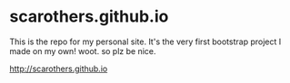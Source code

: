 scarothers.github.io
====================

This is the repo for my personal site. It's the very first bootstrap project I made on my own! woot. so plz be nice. 

http://scarothers.github.io
